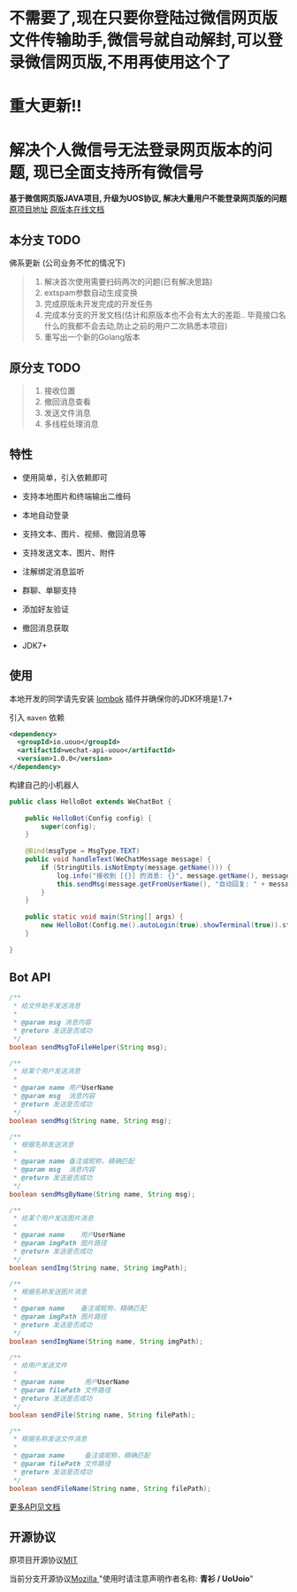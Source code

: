 # 不需要了,现在只要你登陆过微信网页版文件传输助手,微信号就自动解封,可以登录微信网页版,不用再使用这个了


# 重大更新!!   
#   解决个人微信号无法登录网页版本的问题, 现已全面支持所有微信号


**基于微信网页版JAVA项目, 升级为UOS协议, 解决大量用户不能登录网页版的问题**             [原项目地址](https://github.com/biezhi/wechat-api)              [原版本在线文档](https://biezhi.github.io/wechat-api/)



## 本分支 TODO

佛系更新  (公司业务不忙的情况下)

> 1. 解决首次使用需要扫码两次的问题(已有解决思路)
> 2. extspam参数自动生成变换
> 3. 完成原版未开发完成的开发任务
> 4. 完成本分支的开发文档(估计和原版本也不会有太大的差距.. 毕竟接口名什么的我都不会去动,防止之前的用户二次熟悉本项目)
> 5. 重写出一个新的Golang版本



## 原分支 TODO

> 1. 接收位置
> 2. 撤回消息查看
> 3. 发送文件消息
> 4. 多线程处理消息

## 特性

- 使用简单，引入依赖即可

- 支持本地图片和终端输出二维码

- 本地自动登录

- 支持文本、图片、视频、撤回消息等

- 支持发送文本、图片、附件

- 注解绑定消息监听

- 群聊、单聊支持

- 添加好友验证

- 撤回消息获取

- JDK7+

## 使用

本地开发的同学请先安装 [lombok](https://projectlombok.org/) 插件并确保你的JDK环境是1.7+

引入 `maven` 依赖 

```xml
<dependency>
  <groupId>io.uouo</groupId>
  <artifactId>wechat-api-uouo</artifactId>
  <version>1.0.0</version>
</dependency>
```

构建自己的小机器人

```java
public class HelloBot extends WeChatBot {
    
    public HelloBot(Config config) {
        super(config);
    }
    
    @Bind(msgType = MsgType.TEXT)
    public void handleText(WeChatMessage message) {
        if (StringUtils.isNotEmpty(message.getName())) {
            log.info("接收到 [{}] 的消息: {}", message.getName(), message.getText());
            this.sendMsg(message.getFromUserName(), "自动回复: " + message.getText());
        }
    }
    
    public static void main(String[] args) {
        new HelloBot(Config.me().autoLogin(true).showTerminal(true)).start();
    }
    
}
```

## Bot API

```java
/**
 * 给文件助手发送消息
 *
 * @param msg 消息内容
 * @return 发送是否成功
 */
boolean sendMsgToFileHelper(String msg);

/**
 * 给某个用户发送消息
 *
 * @param name 用户UserName
 * @param msg  消息内容
 * @return 发送是否成功
 */
boolean sendMsg(String name, String msg);

/**
 * 根据名称发送消息
 *
 * @param name 备注或昵称，精确匹配
 * @param msg  消息内容
 * @return 发送是否成功
 */
boolean sendMsgByName(String name, String msg);

/**
 * 给某个用户发送图片消息
 *
 * @param name    用户UserName
 * @param imgPath 图片路径
 * @return 发送是否成功
 */
boolean sendImg(String name, String imgPath);

/**
 * 根据名称发送图片消息
 *
 * @param name    备注或昵称，精确匹配
 * @param imgPath 图片路径
 * @return 发送是否成功
 */
boolean sendImgName(String name, String imgPath);

/**
 * 给用户发送文件
 *
 * @param name     用户UserName
 * @param filePath 文件路径
 * @return 发送是否成功
 */
boolean sendFile(String name, String filePath);

/**
 * 根据名称发送文件消息
 *
 * @param name     备注或昵称，精确匹配
 * @param filePath 文件路径
 * @return 发送是否成功
 */
boolean sendFileName(String name, String filePath);
```

[更多API见文档](https://biezhi.github.io/wechat-api/#/?id=api%e5%88%97%e8%a1%a8)

## 开源协议

原项目开源协议[MIT](https://github.com/biezhi/wechat-api/blob/master/LICENSE) 

当前分支开源协议[Mozilla ](https://github.com/UoUoio/WeChat-API-UoUo/blob/master/LICENSE)   "使用时请注意声明作者名称:  **青衫 / UoUoio**"
